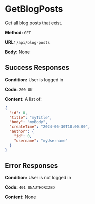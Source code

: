 # GetBlogPosts

Get all blog posts that exist.

**Method:** `GET`

**URL:** `/api/blog-posts`

**Body:** None

## Success Responses

**Condition:** User is logged in

**Code:** `200 OK`

**Content:** A list of:
```json
{
  "id": 0,
  "title": "myTitle",
  "body": "myBody",
  "createTime": "2024-06-30T10:00:00",
  "author": {
    "id": 0,
    "username": "myUsername"
  }
}
```

## Error Responses

**Condition:** User is not logged in

**Code:** `401 UNAUTHORIZED`

**Content:** None